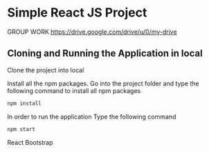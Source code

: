 # Simple React JS Project

GROUP WORK
https://drive.google.com/drive/u/0/my-drive







## Cloning and Running the Application in local

Clone the project into local

Install all the npm packages. Go into the project folder and type the following command to install all npm packages

```bash
npm install
```

In order to run the application Type the following command

```bash
npm start
```
React Bootstrap
